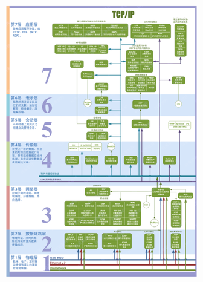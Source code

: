 ![OSI七层网络模型](https://github.com/JustBasicOperation/take-down/blob/master/images/%E8%AE%A1%E7%AE%97%E6%9C%BA%E7%BD%91%E7%BB%9C%E4%B8%83%E5%B1%82%E6%A8%A1%E5%9E%8B.gif)
